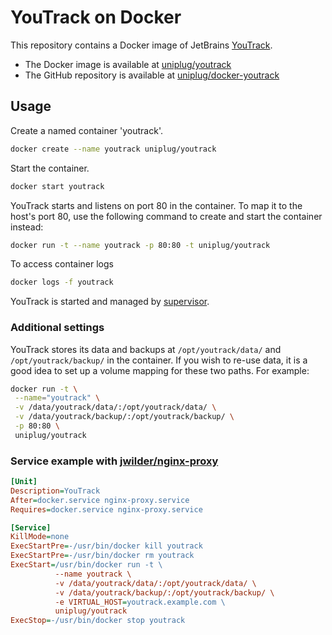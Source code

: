 # YouTrack on Docker

This repository contains a Docker image of JetBrains [YouTrack](http://www.jetbrains.com/youtrack).

* The Docker image is available at [uniplug/youtrack](https://registry.hub.docker.com/u/uniplug/youtrack)
* The GitHub repository is available at [uniplug/docker-youtrack](https://github.com/uniplug/youtrack-docker)

## Usage

Create a named container 'youtrack'.

```bash
docker create --name youtrack uniplug/youtrack
```

Start the container.

```bash
docker start youtrack
```

YouTrack starts and listens on port 80 in the container.
To map it to the host's port 80, use the following command to create and start the container instead:

```bash
docker run -t --name youtrack -p 80:80 -t uniplug/youtrack
```

To access container logs

```bash
docker logs -f youtrack
```

YouTrack is started and managed by [supervisor](http://supervisord.org/).

### Additional settings

YouTrack stores its data and backups at ```/opt/youtrack/data/``` and ```/opt/youtrack/backup/``` in the container.
If you wish to re-use data, it is a good idea to set up a volume mapping for these two paths. For example:

```bash
docker run -t \
 --name="youtrack" \
 -v /data/youtrack/data/:/opt/youtrack/data/ \
 -v /data/youtrack/backup/:/opt/youtrack/backup/ \
 -p 80:80 \
 uniplug/youtrack
```

### Service example with [jwilder/nginx-proxy](https://hub.docker.com/r/jwilder/nginx-proxy/)

```ini
[Unit]
Description=YouTrack
After=docker.service nginx-proxy.service
Requires=docker.service nginx-proxy.service

[Service]
KillMode=none
ExecStartPre=-/usr/bin/docker kill youtrack
ExecStartPre=-/usr/bin/docker rm youtrack
ExecStart=/usr/bin/docker run -t \
          --name youtrack \
          -v /data/youtrack/data/:/opt/youtrack/data/ \
          -v /data/youtrack/backup/:/opt/youtrack/backup/ \
          -e VIRTUAL_HOST=youtrack.example.com \
          uniplug/youtrack
ExecStop=-/usr/bin/docker stop youtrack
```
